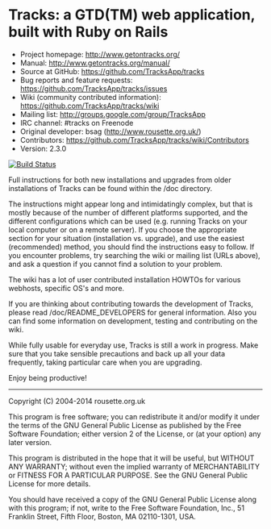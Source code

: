 # Tracks: a GTD(TM) web application, built with Ruby on Rails

* Project homepage: http://www.getontracks.org/
* Manual: http://www.getontracks.org/manual/
* Source at GitHub: https://github.com/TracksApp/tracks
* Bug reports and feature requests: https://github.com/TracksApp/tracks/issues
* Wiki (community contributed information): https://github.com/TracksApp/tracks/wiki
* Mailing list: http://groups.google.com/group/TracksApp
* IRC channel: #tracks on Freenode
* Original developer: bsag (http://www.rousette.org.uk/)
* Contributors: https://github.com/TracksApp/tracks/wiki/Contributors
* Version: 2.3.0

[![Build Status](https://travis-ci.org/TracksApp/tracks.svg?branch=2.3_branch)](https://travis-ci.org/TracksApp/tracks)

Full instructions for both new installations and upgrades from older installations of Tracks
can be found within the /doc directory.

The instructions might appear long and intimidatingly complex, but that is
mostly because of the number of different platforms supported, and the
different configurations which can be used (e.g. running Tracks on your local
computer or on a remote server). If you choose the appropriate section for your
situation (installation vs. upgrade), and use the easiest (recommended) method,
you should find the instructions easy to follow. If you encounter problems, try
searching the wiki or mailing list (URLs above), and ask a question if
you cannot find a solution to your problem.

The wiki has a lot of user contributed installation HOWTOs for various webhosts, specific OS's and more.

If you are thinking about contributing towards the development of Tracks,
please read /doc/README_DEVELOPERS for general information. Also you can find
some information on development, testing and contributing on the wiki.

While fully usable for everyday use, Tracks is still a work in progress. Make
sure that you take sensible precautions and back up all your data frequently,
taking particular care when you are upgrading.

Enjoy being productive!

--------------------------------------------------------------------------------

Copyright (C) 2004-2014 rousette.org.uk

This program is free software; you can redistribute it and/or
modify it under the terms of the GNU General Public License
as published by the Free Software Foundation; either version 2
of the License, or (at your option) any later version.

This program is distributed in the hope that it will be useful,
but WITHOUT ANY WARRANTY; without even the implied warranty of
MERCHANTABILITY or FITNESS FOR A PARTICULAR PURPOSE.  See the
GNU General Public License for more details.

You should have received a copy of the GNU General Public License
along with this program; if not, write to the Free Software
Foundation, Inc., 51 Franklin Street, Fifth Floor, Boston, MA  02110-1301, USA.
